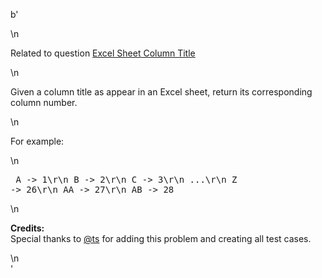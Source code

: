 b'<div class="question-description">\n<p><p>Related to question <a href="https://leetcode.com/problems/excel-sheet-column-title/">Excel Sheet Column Title</a></p>\n<p>Given a column title as appear in an Excel sheet, return its corresponding column number.</p>\n<p>For example:</p>\n<pre>    A -&gt; 1\r\n    B -&gt; 2\r\n    C -&gt; 3\r\n    ...\r\n    Z -&gt; 26\r\n    AA -&gt; 27\r\n    AB -&gt; 28 </pre>\n<p><b>Credits:</b><br/>Special thanks to <a href="https://leetcode.com/discuss/user/ts">@ts</a> for adding this problem and creating all test cases.</p></p>\n</div>'